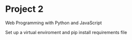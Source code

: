 # Project 2

Web Programming with Python and JavaScript

Set up a virtual enviroment and pip install requirements file


